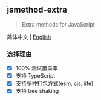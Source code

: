 ## jsmethod-extra

> Extra methods for JavaScript

简体中文 | [English](https://github.com/a572251465/jsmethod-extra.md)

### 选择理由

- [x] 100% 测试覆盖率
- [x] 支持 TypeScript
- [x] 支持多种打包方式(esm, cjs, iife)
- [x] 支持 tree shaking
